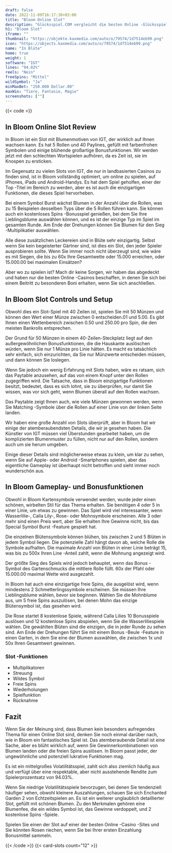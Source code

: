 ```yaml
---
draft: false
date: 2022-11-09T16:17:38+03:00
title: "Bloom Online Slot"
description: "Glücksspiel.COM vergleicht die besten Online -Glücksspiel -Sites und -spiele der Kanada.  Unabhängige Produktbewertungen und exklusive Anmeldeangebote. Jetzt spielen!"
h1: "Bloom Slot"
iframe: ""
thumbnail: "https://objekte.kaxmedia.com/auto/o/79574/1d7514eb99.png"
icon: "https://objects.kaxmedia.com/auto/o/79574/1d7514eb99.png"
name: "In Blüte"
home: true
weight: 1
software: "IGT"
lines: "94.02%"
reels: "Nein"
freeSpins: "Mittel"
wildSymbol: "Ja"
minMaxBet: "250.000 Dollar.00"
maxWin: "Tiere, Fantasie, Magie"
screenshots: [""]
---
```


{{< code >}}<h2>In Bloom Online Slot Review</h2><p>In Bloom ist ein Slot mit Blumenmotiven von IGT, der wirklich auf Ihnen wachsen kann. Es hat 5 Rollen und 40 Paylines, gefüllt mit farbenfrohen Symbolen und einige blühende großartige Bonusfunktionen. Wir werden jetzt mit den schlechten Wortspielen aufhören, da es Zeit ist, sie im Knospen zu ersticken.</p><p>Im Gegensatz zu vielen Slots von IGT, die nur in landbasierten Casinos zu finden sind, ist in Bloom vollständig optimiert, um online zu spielen, auf iPhones, iPads und Android-Handys. Es hat dem Spiel geholfen, einer der Top -Titel im Bereich zu werden, aber es ist auch die einzigartigen Funktionen, die dieses Spiel hervorheben.</p><p>Bei einem Symbol Burst wächst Blumen in der Anzahl über die Rollen, was zu 15 Beispielen desselben Typs über die 5 Rollen führen kann. Sie können auch ein kostenloses Spins -Bonusspiel genießen, bei dem Sie Ihre Lieblingsblume auswählen können, und es ist der einzige Typ im Spiel im gesamten Runde. Am Ende der Drehungen können Sie Blumen für den Sieg -Multiplikatier auswählen.</p><p>Alle diese zusätzlichen Leckereien sind in Blüte sehr einzigartig. Selbst wenn Sie kein begeisterter Gärtner sind, ist dies ein Slot, den jeder Spieler ausprobieren sollte. Wenn Sie immer noch nicht überzeugt sind, wie wäre es mit Siegen, die bis zu 60x Ihre Gesamtwette oder 15.000 erreichen, oder 15.000.00 bei maximalen Einsätzen?</p><p>Aber wo zu spielen ist? Mach dir keine Sorgen, wir haben das abgedeckt und haben nur die besten Online -Casinos beschaffen, in denen Sie sich bei einem Beitritt zu besonderen Boni erhalten, wenn Sie sich anschließen.</p><h2>In Bloom Slot Controls und Setup</h2><p>Obwohl dies ein Slot-Spiel mit 40 Zeilen ist, spielen Sie mit 50 Münzen und können den Wert einer Münze zwischen 0 entscheiden.01 und 5.00. Es gibt Ihnen einen Wettenbereich zwischen 0.50 und 250.00 pro Spin, die den meisten Bankrolls entsprechen.</p><p>Der Grund für 50 Münzen in einem 40-Zeilen-Steckplatz liegt auf den außergewöhnlichen Bonusfunktionen, die die Hauskante auslöschen würden, wenn Sie nur 1 Münze pro Linie hätten. Es macht es tatsächlich sehr einfach, sich einzurichten, da Sie nur Münzwerte entscheiden müssen, und dann können Sie loslegen.</p><p>Wenn Sie jedoch ein wenig Erfahrung mit Slots haben, wäre es ratsam, sich das Paytable anzusehen, auf das von einem Knopf unter den Rollen zugegriffen wird. Die Tatsache, dass in Bloom einzigartige Funktionen besitzt, bedeutet, dass es sich lohnt, sie zu überprüfen, nur damit Sie wissen, was vor sich geht, wenn Blumen überall auf den Rollen wachsen.</p><p>Das Paytable zeigt Ihnen auch, wie viele Münzen gewonnen werden, wenn Sie Matching -Symbole über die Rollen auf einer Linie von der linken Seite landen.</p><p>Wir haben eine große Anzahl von Slots überprüft, aber in Bloom hat wir einige der atemberaubendsten Details, die wir je gesehen haben. Die Künstler von IGT müssen viel Überstunden gearbeitet haben, um die komplizierten Blumenmuster zu füllen, nicht nur auf den Rollen, sondern auch um sie herum umgeben.</p><p>Einige dieser Details sind möglicherweise etwas zu klein, um klar zu sehen, wenn Sie auf Apple- oder Android -Smartphones spielen, aber das eigentliche Gameplay ist überhaupt nicht betroffen und sieht immer noch wunderschön aus.</p><h2>In Bloom Gameplay- und Bonusfunktionen</h2><p>Obwohl in Bloom Kartensymbole verwendet werden, wurde jeder einen schönen, wirbelten Stil für das Thema erhalten. Sie benötigen 4 oder 5 in einer Linie, um etwas zu gewinnen. Das Spiel wird viel interessanter, wenn Wasserlilie-, Calla Lily-, Rose- oder Mohnsymbole erscheinen. Alle 3 oder mehr sind einen Preis wert, aber Sie erhalten Ihre Gewinne nicht, bis das Special Symbol Burst -Feature gespielt hat.</p><p>Die einzelnen Blütensymbole können blühen, bis zwischen 2 und 5 Blüten in jedem Symbol liegen. Die potenzielle Zahl hängt davon ab, welche Rolle die Symbole aufhalten. Die maximale Anzahl von Blüten in einer Linie beträgt 15, was bis zu 500x Ihren Line -Anteil zahlt, wenn die Mohnung angezeigt wird.</p><p>Der größte Sieg des Spiels wird jedoch behauptet, wenn das Bonus -Symbol des Gartenschmucks die mittlere Rolle füllt. 60x der Pfahl oder 15.000.00 maximal Wette wird ausgezahlt.</p><p>In Bloom hat auch eine einzigartige freie Spins, die ausgelöst wird, wenn mindestens 2 Schmetterlingssymbole erscheinen. Sie müssen Ihre Lieblingsblume wählen, bevor sie beginnen. Wählen Sie die Mohnblume aus, um 5 freie Spins auszulösen, bei denen Mohn das einzige Blütensymbol ist, das gesehen wird.</p><p>Die Rose startet 8 kostenlose Spiele, während Calla Lilies 10 Bonusspiele auslösen und 12 kostenlose Spins abspielen, wenn Sie die Wasserliliespiele wählen. Die gewählten Blüten sind die einzigen, die in jeder Runde zu sehen sind. Am Ende der Drehungen führt Sie mit einem Bonus -Beule -Feature in einen Garten, in dem Sie eine der Blumen auswählen, die zwischen 1x und 50x Ihren Gesamtwert gewinnen.</p><h3>
Slot -Funktionen</h3><ul>
<li></span>
Multiplikatoren</li>
<li></span>
Streuung</li>
<li></span>
Wildes Symbol</li>
<li></span>
Freie Spins</li>
<li></span>
Wiederholungen</li>
<li></span>
Spielfunktion</li>
<li></span>
Rücknahme</li></ul><h2>Fazit</h2><p>Wenn Sie der Meinung sind, dass Blumen kein besonders aufregendes Thema für einen Online Slot sind, denken Sie noch einmal darüber nach, wie in Bloom ein fantastisches Spiel ist. Das atemberaubende Detail ist eine Sache, aber es blüht wirklich auf, wenn Sie Gewinnerkombinationen von Blumen landen oder die freien Spins auslösen. In Bloom passt jeder, der ungewöhnliche und potenziell lukrative Funktionen mag.</p><p>Es ist ein mittelgroßes Volatilitätsspiel, zahlt sich also ziemlich häufig aus und verfügt über eine respektable, aber nicht ausstehende Rendite zum Spielerprozentsatz von 94.03%.</p><p>Wenn Sie niedrige Volatilitätsspiele bevorzugen, bei denen Sie tendenziell häufiger sehen, obwohl kleinere Auszahlungen, schauen Sie sich Enchanted Garden 2 von Echtzeitspielen an. Es ist ein weiterer unglaublich detaillierter Slot, gefüllt mit schönen Blumen. Zu den Merkmalen gehören eine Blumenfee, die ein wildes Symbol ist, das Gewinne verdoppelt, und 2 kostenlose Spins -Spiele.</p><p>Spielen Sie einen der Slot auf einer der besten Online -Casino -Sites und Sie könnten Rosen riechen, wenn Sie bei Ihrer ersten Einzahlung Bonusmittel sammeln.</p>{{< /code >}}
 {{< card-slots count="12" >}}